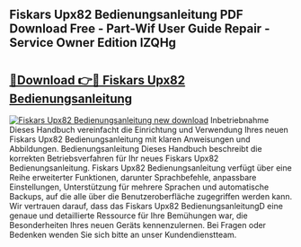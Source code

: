 ## Fiskars Upx82 Bedienungsanleitung PDF Download Free - Part-Wif User Guide Repair - Service Owner Edition lZQHg

# <h2><a href="http://df5avva.blite.top/?on=Fiskars+Upx82+Bedienungsanleitung">🔗Download 👉🔴 Fiskars Upx82 Bedienungsanleitung</a></h2>

[![Fiskars Upx82 Bedienungsanleitung new download](https://i.imgur.com/lujVjoI.png)](http://df5avva.blite.top/?on=Fiskars+Upx82+Bedienungsanleitung)
Inbetriebnahme Dieses Handbuch vereinfacht die Einrichtung und Verwendung Ihres neuen Fiskars Upx82 Bedienungsanleitung mit klaren Anweisungen und Abbildungen. Bedienungsanleitung Dieses Handbuch beschreibt die korrekten Betriebsverfahren für Ihr neues Fiskars Upx82 Bedienungsanleitung. Fiskars Upx82 Bedienungsanleitung verfügt über eine Reihe erweiterter Funktionen, darunter Sprachbefehle, anpassbare Einstellungen, Unterstützung für mehrere Sprachen und automatische Backups, auf die alle über die Benutzeroberfläche zugegriffen werden kann. Wir vertrauen darauf, dass das Fiskars Upx82 BedienungsanleitungD eine genaue und detaillierte Ressource für Ihre Bemühungen war, die Besonderheiten Ihres neuen Geräts kennenzulernen. Bei Fragen oder Bedenken wenden Sie sich bitte an unser Kundendienstteam.
